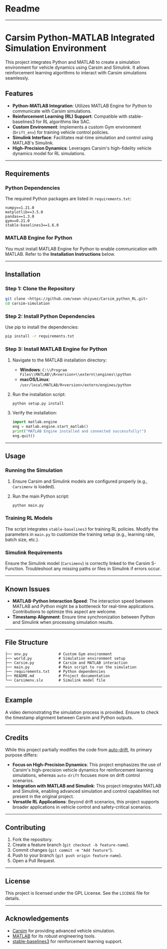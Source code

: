 # Readme

---

# Carsim Python-MATLAB Integrated Simulation Environment

This project integrates Python and MATLAB to create a simulation environment for vehicle dynamics using Carsim and Simulink. It allows reinforcement learning algorithms to interact with Carsim simulations seamlessly.

## Features

- **Python-MATLAB Integration**: Utilizes MATLAB Engine for Python to communicate with Carsim simulations.
- **Reinforcement Learning (RL) Support**: Compatible with stable-baselines3 for RL algorithms like SAC.
- **Custom Environment**: Implements a custom Gym environment (`Drift_env`) for training vehicle control policies.
- **Simulink Interface**: Facilitates real-time simulation and control using MATLAB's Simulink.
- **High-Precision Dynamics**: Leverages Carsim's high-fidelity vehicle dynamics model for RL simulations.

---

## Requirements

### Python Dependencies

The required Python packages are listed in `requirements.txt`:

```
numpy==1.21.0
matplotlib==3.5.0
pandas==1.3.0
gym==0.21.0
stable-baselines3==1.6.0
```

### MATLAB Engine for Python

You must install MATLAB Engine for Python to enable communication with MATLAB. Refer to the **Installation Instructions** below.

---

## Installation

### Step 1: Clone the Repository

```bash
git clone <https://github.com/sean-shiyuez/Carsim_python_RL.git>
cd carsim-simulation
```

### Step 2: Install Python Dependencies

Use pip to install the dependencies:

```bash
pip install -r requirements.txt
```

### Step 3: Install MATLAB Engine for Python

1. Navigate to the MATLAB installation directory:
    - **Windows**: `C:\\Program Files\\MATLAB\\R<version>\\extern\\engines\\python`
    - **macOS/Linux**: `/usr/local/MATLAB/R<version>/extern/engines/python`
2. Run the installation script:
    
    ```bash
    python setup.py install
    ```
    
3. Verify the installation:
    
    ```python
    import matlab.engine
    eng = matlab.engine.start_matlab()
    print("MATLAB Engine installed and connected successfully!")
    eng.quit()
    ```
    

---

## Usage

### Running the Simulation

1. Ensure Carsim and Simulink models are configured properly (e.g., `Carsimenv` is loaded).
2. Run the main Python script:
    
    ```bash
    python main.py
    ```
    

### Training RL Models

The script integrates `stable-baselines3` for training RL policies. Modify the parameters in `main.py` to customize the training setup (e.g., learning rate, batch size, etc.).

### Simulink Requirements

Ensure the Simulink model (`Carsimenv`) is correctly linked to the Carsim S-Function. Troubleshoot any missing paths or files in Simulink if errors occur.

---

## Known Issues

- **MATLAB-Python Interaction Speed**: The interaction speed between MATLAB and Python might be a bottleneck for real-time applications. Contributions to optimize this aspect are welcome.
- **Timestamp Alignment**: Ensure time synchronization between Python and Simulink when processing simulation results.

---

## File Structure

```
├── env.py              # Custom Gym environment
├── world.py            # Simulation environment setup
├── Carsim.py           # Carsim and MATLAB interaction
├── main.py             # Main script to run the simulation
├── requirements.txt    # Python dependencies
├── README.md           # Project documentation
└── Carsimenv.slx       # Simulink model file
```

---

## Example

A video demonstrating the simulation process is provided. Ensure to check the timestamp alignment between Carsim and Python outputs.

---

## Credits

While this project partially modifies the code from [auto-drift](https://github.com/angloth/auto-drift), its primary purpose differs:

- **Focus on High-Precision Dynamics**: This project emphasizes the use of Carsim's high-precision vehicle dynamics for reinforcement learning simulations, whereas `auto-drift` focuses more on drift control scenarios.
- **Integration with MATLAB and Simulink**: This project integrates MATLAB and Simulink, enabling advanced simulation and control capabilities not present in the original project.
- **Versatile RL Applications**: Beyond drift scenarios, this project supports broader applications in vehicle control and safety-critical scenarios.

---

## Contributing

1. Fork the repository.
2. Create a feature branch (`git checkout -b feature-name`).
3. Commit changes (`git commit -m "Add feature"`).
4. Push to your branch (`git push origin feature-name`).
5. Open a Pull Request.

---

## License

This project is licensed under the GPL License. See the `LICENSE` file for details.

---

## Acknowledgements

- [Carsim](https://www.carsim.com/) for providing advanced vehicle simulation.
- [MATLAB](https://www.mathworks.com/products/matlab.html) for its robust engineering tools.
- [stable-baselines3](https://github.com/DLR-RM/stable-baselines3) for reinforcement learning support.
